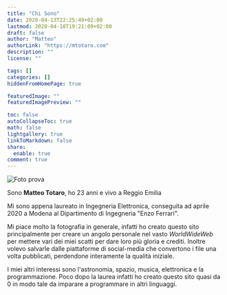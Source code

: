```yaml
---
title: "Chi Sono"
date: 2020-04-13T22:25:49+02:00
lastmod: 2020-04-18T19:21:09+02:00
draft: false
author: "Matteo"
authorLink: "https://mtotaro.com"
description: ""
license: ""

tags: []
categories: []
hiddenFromHomePage: true

featuredImage: ""
featuredImagePreview: ""

toc: false
autoCollapseToc: true
math: false
lightgallery: true
linkToMarkdown: false
share:
  enable: true
comment: true
---
```


![Foto prova](/images/cover_universe.jpg "Foto prova")

Sono **Matteo Totaro**, ho 23 anni e vivo a Reggio Emilia

Mi sono appena laureato in Ingegneria Elettronica, conseguita ad aprile 2020 a Modena al Dipartimento di Ingegneria "Enzo Ferrari".

Mi piace molto la fotografia in generale, infatti ho creato questo sito principalmente per creare un angolo personale nel vasto *WorldWideWeb* per mettere vari dei miei scatti per dare loro più gloria e crediti. Inoltre volevo salvarle dalle piattaforme di social-media che convertono i file una volta pubblicati, perdendone interamente la qualità iniziale.

I miei altri interessi sono l'astronomia, spazio, musica, elettronica e la programmazione. Poco dopo la laurea infatti ho creato questo sito quasi da 0 in modo tale da imparare a programmare in altri linguaggi.